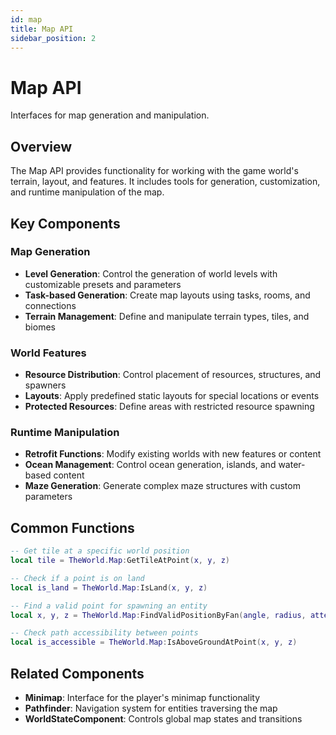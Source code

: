 ```yaml
---
id: map
title: Map API
sidebar_position: 2
---
```


# Map API

Interfaces for map generation and manipulation.

## Overview

The Map API provides functionality for working with the game world's terrain, layout, and features. It includes tools for generation, customization, and runtime manipulation of the map.

## Key Components

### Map Generation

- **Level Generation**: Control the generation of world levels with customizable presets and parameters
- **Task-based Generation**: Create map layouts using tasks, rooms, and connections
- **Terrain Management**: Define and manipulate terrain types, tiles, and biomes

### World Features

- **Resource Distribution**: Control placement of resources, structures, and spawners
- **Layouts**: Apply predefined static layouts for special locations or events
- **Protected Resources**: Define areas with restricted resource spawning

### Runtime Manipulation

- **Retrofit Functions**: Modify existing worlds with new features or content
- **Ocean Management**: Control ocean generation, islands, and water-based content
- **Maze Generation**: Generate complex maze structures with custom parameters

## Common Functions

```lua
-- Get tile at a specific world position
local tile = TheWorld.Map:GetTileAtPoint(x, y, z)

-- Check if a point is on land
local is_land = TheWorld.Map:IsLand(x, y, z)

-- Find a valid point for spawning an entity
local x, y, z = TheWorld.Map:FindValidPositionByFan(angle, radius, attempts, center_x, center_z)

-- Check path accessibility between points
local is_accessible = TheWorld.Map:IsAboveGroundAtPoint(x, y, z)
```

## Related Components

- **Minimap**: Interface for the player's minimap functionality
- **Pathfinder**: Navigation system for entities traversing the map
- **WorldStateComponent**: Controls global map states and transitions 